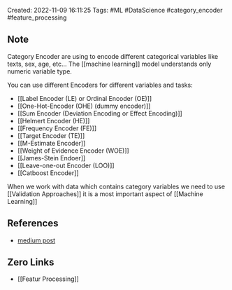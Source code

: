Created: 2022-11-09 16:11:25
Tags: #ML #DataScience #category_encoder #feature_processing

## Note
Category Encoder are using to encode different categorical variables like texts, sex, age, etc...
The [[machine learning]] model understands only numeric variable type.

You can use different Encoders for different variables and tasks:
- [[Label Encoder (LE) or Ordinal Encoder (OE)]]
- [[One-Hot-Encoder (OHE) (dummy encoder)]]
- [[Sum Encoder (Deviation Encoding or Effect Encoding)]]
- [[Helmert Encoder (HE)]]
- [[Frequency Encoder (FE)]]
- [[Target Encoder (TE)]]
- [[M-Estimate Encoder]]
- [[Weight of Evidence Encoder (WOE)]]
- [[James-Stein Endoer]]
- [[Leave-one-out Encoder (LOO)]]
- [[Catboost Encoder]]

When we work with data which contains category variables we need to use [[Validation Approaches]] it is a most important aspect of [[Machine Learning]]

## References
- [medium post](https://towardsdatascience.com/benchmarking-categorical-encoders-9c322bd77ee8)

## Zero Links
- [[Featur Processing]]